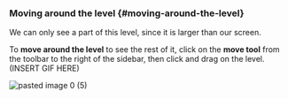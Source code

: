 ### Moving around the level {#moving-around-the-level}

We can only see a part of this level, since it is larger than our screen.

To **move around the level** to see the rest of it, click on the **move tool** from the toolbar to the right of the sidebar, then click and drag on the level. (INSERT GIF HERE)

![pasted image 0 (5)](assets/pasted_image_0_5.png)